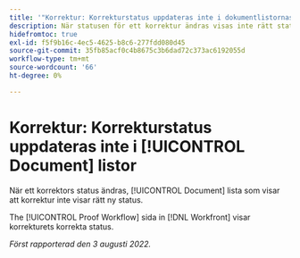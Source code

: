 ```yaml
---
title: '"Korrektur: Korrekturstatus uppdateras inte i dokumentlistornas'
description: När statusen för ett korrektur ändras visas inte rätt status i en dokumentlista.
hidefromtoc: true
exl-id: f5f9b16c-4ec5-4625-b8c6-277fdd080d45
source-git-commit: 35fb85acf0c4b8675c3b6dad72c373ac6192055d
workflow-type: tm+mt
source-wordcount: '66'
ht-degree: 0%

---
```


# Korrektur: Korrekturstatus uppdateras inte i [!UICONTROL Document] listor

<!--Won't fix tab, article live by request-->

När ett korrektors status ändras, [!UICONTROL Document] lista som visar att korrektur inte visar rätt ny status.

The [!UICONTROL Proof Workflow] sida in [!DNL Workfront] visar korrekturets korrekta status.

_Först rapporterad den 3 augusti 2022._
